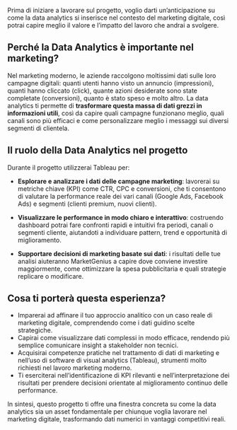 Prima di iniziare a lavorare sul progetto, voglio darti un’anticipazione su come la data analytics si inserisce nel contesto del marketing digitale, così potrai capire meglio il valore e l’impatto del lavoro che andrai a svolgere.

## Perché la Data Analytics è importante nel marketing?

Nel marketing moderno, le aziende raccolgono moltissimi dati sulle loro campagne digitali: quanti utenti hanno visto un annuncio (impressioni), quanti hanno cliccato (click), quante azioni desiderate sono state completate (conversioni), quanto è stato speso e molto altro. La data analytics ti permette di **trasformare questa massa di dati grezzi in informazioni utili**, così da capire quali campagne funzionano meglio, quali canali sono più efficaci e come personalizzare meglio i messaggi sui diversi segmenti di clientela.

## Il ruolo della Data Analytics nel progetto

Durante il progetto utilizzerai Tableau per:

- **Esplorare e analizzare i dati delle campagne marketing**: lavorerai su metriche chiave (KPI) come CTR, CPC e conversioni, che ti consentono di valutare la performance reale dei vari canali (Google Ads, Facebook Ads) e segmenti (clienti premium, nuovi clienti).
  
- **Visualizzare le performance in modo chiaro e interattivo**: costruendo dashboard potrai fare confronti rapidi e intuitivi fra periodi, canali o segmenti cliente, aiutandoti a individuare pattern, trend e opportunità di miglioramento.

- **Supportare decisioni di marketing basate sui dati**: i risultati delle tue analisi aiuteranno MarketGenius a capire dove conviene investire maggiormente, come ottimizzare la spesa pubblicitaria e quali strategie replicare o modificare.

## Cosa ti porterà questa esperienza?

- Imparerai ad affinare il tuo approccio analitico con un caso reale di marketing digitale, comprendendo come i dati guidino scelte strategiche.
- Capirai come visualizzare dati complessi in modo efficace, rendendo più semplice comunicare insight a stakeholder non tecnici.
- Acquisirai competenze pratiche nel trattamento di dati di marketing e nell’uso di software di visual analytics (Tableau), strumenti molto richiesti nel lavoro marketing moderno.
- Ti eserciterai nell’identificazione di KPI rilevanti e nell’interpretazione dei risultati per prendere decisioni orientate al miglioramento continuo delle performance.

In sintesi, questo progetto ti offre una finestra concreta su come la data analytics sia un asset fondamentale per chiunque voglia lavorare nel marketing digitale, trasformando dati numerici in vantaggi competitivi reali.  